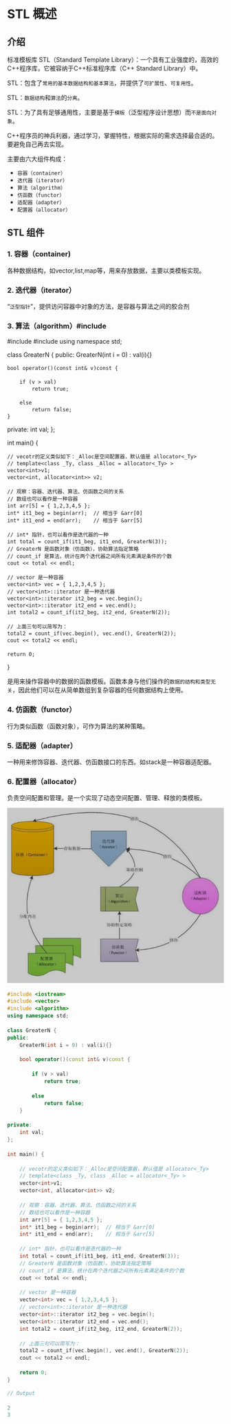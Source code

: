 # STL 概述

## 介绍

标准模板库 STL（Standard Template Library）：一个具有工业强度的，高效的C++程序库，它被容纳于C++标准程序库（C++ Standard Library）中。

STL：包含了`常用的基本数据结构和基本算法`，并提供了`可扩展性`、`可复用性`。

STL：`数据结构`和`算法`的`分离`。

STL：为了具有足够通用性，主要是基于`模板`（泛型程序设计思想）而`不是面向对象`。

C++程序员的神兵利器，通过学习，掌握特性，根据实际的需求选择最合适的。要避免自己再去实现。

主要由六大组件构成：

- `容器（container）`
- `迭代器（iterator）`
- `算法（algorithm）`
- `仿函数（functor）`
- `适配器（adapter）`
- `配置器（allocator）`

## STL 组件

### 1.  容器（container)

各种数据结构，如vector,list,map等，用来存放数据，主要以类模板实现。

### 2. 迭代器（iterator）

“`泛型指针`”，提供访问容器中对象的方法，是容器与算法之间的胶合剂

### 3. 算法（algorithm）#include <iostream>
#include <vector>
#include <algorithm>
using namespace std;

class GreaterN {
public:
	GreaterN(int i = 0) : val(i){}

	bool operator()(const int& v)const {
		
		if (v > val)
			return true;
		
		else
			return false;
	}

private:
	int val;
};

int main() {
	
	// vecotr的定义类似如下：_Alloc是空间配置器，默认值是 allocator<_Ty>
	// template<class _Ty, class _Alloc = allocator<_Ty> >
	vector<int>v1;
	vector<int, allocator<int>> v2;
	
	// 观察：容器、迭代器、算法、仿函数之间的关系
	// 数组也可以看作是一种容器
	int arr[5] = { 1,2,3,4,5 };
	int* it1_beg = begin(arr);	// 相当于 &arr[0]
	int* it1_end = end(arr);	// 相当于 &arr[5]
	
	// int* 指针，也可以看作是迭代器的一种
	int total = count_if(it1_beg, it1_end, GreaterN(3));
	// GreaterN 是函数对象（仿函数），协助算法指定策略
	// count_if 是算法，统计在两个迭代器之间所有元素满足条件的个数
	cout << total << endl;
	
	// vector 是一种容器
	vector<int> vec = { 1,2,3,4,5 };
	// vector<int>::iterator 是一种迭代器
	vector<int>::iterator it2_beg = vec.begin();
	vector<int>::iterator it2_end = vec.end();
	int total2 = count_if(it2_beg, it2_end, GreaterN(2)); 
	
	// 上面三句可以简写为：
	total2 = count_if(vec.begin(), vec.end(), GreaterN(2));
	cout << total2 << endl;
	
	return 0;
}

是用来操作容器中的数据的函数模板。函数本身与他们操作的`数据的结构和类型无关`，因此他们可以在从简单数组到复杂容器的任何数据结构上使用。

### 4. 仿函数（functor）

行为类似函数（函数对象），可作为算法的某种策略。

### 5. 适配器（adapter）

一种用来修饰容器、迭代器、仿函数接口的东西。如stack是一种容器适配器。

### 6. 配置器（allocator）

负责空间配置和管理。是一个实现了动态空间配置、管理、释放的类模板。

![](Resources/00.jpg)

```c++
#include <iostream>
#include <vector>
#include <algorithm>
using namespace std;

class GreaterN {
public:
	GreaterN(int i = 0) : val(i){}

	bool operator()(const int& v)const {
		
		if (v > val)
			return true;
		
		else
			return false;
	}

private:
	int val;
};

int main() {
	
	// vecotr的定义类似如下：_Alloc是空间配置器，默认值是 allocator<_Ty>
	// template<class _Ty, class _Alloc = allocator<_Ty> >
	vector<int>v1;
	vector<int, allocator<int>> v2;

	// 观察：容器、迭代器、算法、仿函数之间的关系
	// 数组也可以看作是一种容器
	int arr[5] = { 1,2,3,4,5 };
	int* it1_beg = begin(arr);	// 相当于 &arr[0]
	int* it1_end = end(arr);	// 相当于 &arr[5]
	
	// int* 指针，也可以看作是迭代器的一种
	int total = count_if(it1_beg, it1_end, GreaterN(3));
	// GreaterN 是函数对象（仿函数），协助算法指定策略
	// count_if 是算法，统计在两个迭代器之间所有元素满足条件的个数
	cout << total << endl;

	// vector 是一种容器
	vector<int> vec = { 1,2,3,4,5 };
	// vector<int>::iterator 是一种迭代器
	vector<int>::iterator it2_beg = vec.begin();
	vector<int>::iterator it2_end = vec.end();
	int total2 = count_if(it2_beg, it2_end, GreaterN(2)); 

	// 上面三句可以简写为：
	total2 = count_if(vec.begin(), vec.end(), GreaterN(2));
	cout << total2 << endl;

	return 0;
}
```

```c++
// Output

2
3
```

